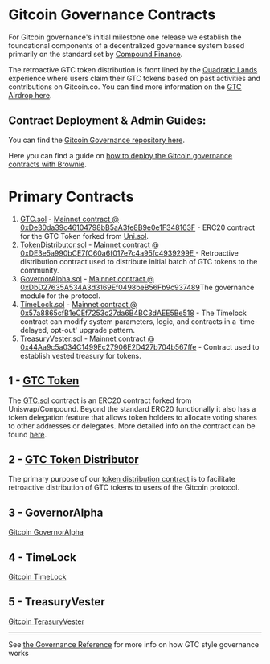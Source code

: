 # Gitcoin Governance Contracts   

For Gitcoin governance's initial milestone one release we establish the foundational components of a decentralized governance system based primarily on the standard set by [Compound Finance](https://github.com/compound-finance/compound-protocol/tree/v2.8.1). 

The retroactive GTC token distribution is front lined by the [Quadratic Lands](https://gitcoin.co/quadraticlands) experience where users claim their GTC tokens based on past activities and contributions on Gitcoin.co. You can find more information on the [GTC Airdrop here](https://gitcoin.co/blog/introducing-gtc-gitcoins-governance-token/). 

## Contract Deployment & Admin Guides:

You can find the [Gitcoin Governance repository here](https://github.com/gitcoinco/governance). 

Here you can find a guide on [how to deploy the Gitcoin governance contracts with Brownie](DEPLOYMENT-GUIDE.md).

# Primary Contracts 

1) [GTC.sol](https://github.com/gitcoinco/governance/blob/main/contracts/GTC.sol) - [Mainnet contract @ 0xDe30da39c46104798bB5aA3fe8B9e0e1F348163F](https://etherscan.io/address/0xDe30da39c46104798bB5aA3fe8B9e0e1F348163F) - ERC20 contract for the GTC Token forked from [Uni.sol](https://github.com/Uniswap/governance/blob/master/contracts/Uni.sol). 
2) [TokenDistributor.sol](https://github.com/gitcoinco/governance/blob/main/contracts/TokenDistributor.sol) - [Mainnet contract @ 0xDE3e5a990bCE7fC60a6f017e7c4a95fc4939299E ](https://etherscan.io/address/0xDE3e5a990bCE7fC60a6f017e7c4a95fc4939299E) - Retroactive distribution contract used to distribute initial batch of GTC tokens to the community.   
3) [GovernorAlpha.sol](https://github.com/gitcoinco/governance/blob/main/contracts/GovernorAlpha.sol) - [Mainnet contract @ 0xDbD27635A534A3d3169Ef0498beB56Fb9c937489](https://etherscan.io/address/0xDbD27635A534A3d3169Ef0498beB56Fb9c937489)The governance module for the protocol. 
4) [TimeLock.sol](https://github.com/gitcoinco/governance/blob/main/contracts/Timelock.sol) - [Mainnet contract @ 0x57a8865cfB1eCEf7253c27da6B4BC3dAEE5Be518](https://etherscan.io/address/0x57a8865cfB1eCEf7253c27da6B4BC3dAEE5Be518) - The Timelock contract can modify system parameters, logic, and contracts in a 'time-delayed, opt-out' upgrade pattern. 
5) [TreasuryVester.sol](https://github.com/gitcoinco/governance/blob/main/contracts/TreasuryVester.sol) - [Mainnet contract @ 0x44Aa9c5a034C1499Ec27906E2D427b704b567ffe](https://etherscan.io/address/0x44Aa9c5a034C1499Ec27906E2D427b704b567ffe) - Contract used to establish vested treasury for tokens.  


## 1 - [GTC Token](./GTC-TOKEN.md) 

The [GTC.sol](https://github.com/gitcoinco/governance/blob/main/contracts/GTA.sol) contract is an ERC20 contract forked from Uniswap/Compound. Beyond the standard ERC20 functionally it also has a token delegation feature that allows token holders to allocate voting shares to other addresses or delegates. More detailed info on the contract can be found [here](./GTC-TOKEN.md). 

## 2 - [GTC Token Distributor](./TOKEN-DISTRIBUTOR.md) 
The primary purpose of our [token distribution contract](https://github.com/gitcoinco/governance/blob/main/contracts/TokenDistributor.sol) is to facilitate retroactive distribution of GTC tokens to users of the Gitcoin protocol. 

## 3 - GovernorAlpha
[Gitcoin GovernorAlpha](https://github.com/gitcoinco/governance/blob/main/contracts/GovernorAlpha.sol)  

## 4 - TimeLock
[Gitcoin TimeLock](https://github.com/gitcoinco/governance/blob/main/contracts/Timelock.sol) 

## 5 - TreasuryVester
[Gitcoin TerasuryVester](https://github.com/gitcoinco/governance/blob/main/contracts/TreasuryVester.sol) 

---

See [the Governance Reference](05-governance-reference.md) for more info on how GTC style governance works





